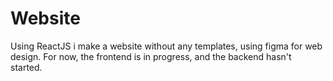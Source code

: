 # Website

Using ReactJS i make a website without any templates, using figma for web design. 
For now, the frontend is in progress, and the backend hasn't started.
